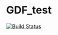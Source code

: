 # GDF_test

[![Build Status](https://travis-ci.com/Sov-trotter/GDF_test.jl.svg?branch=master)](https://travis-ci.com/Sov-trotter/GDF_test.jl)
